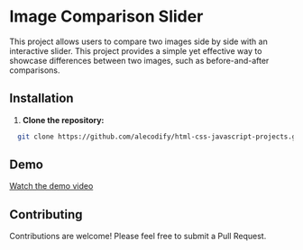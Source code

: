 # Image Comparison Slider

This project allows users to compare two images side by side with an interactive slider. This project provides a simple yet effective way to showcase differences between two images, such as before-and-after comparisons.

## Installation

1. **Clone the repository:**
```bash
  git clone https://github.com/alecodify/html-css-javascript-projects.git
```

## Demo
[Watch the demo video](https://github.com/user-attachments/assets/662c2eb3-4978-4034-91bd-8eacec6c4e6b)

## Contributing
Contributions are welcome! Please feel free to submit a Pull Request.